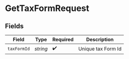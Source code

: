 # GetTaxFormRequest


## Fields

| Field              | Type               | Required           | Description        |
| ------------------ | ------------------ | ------------------ | ------------------ |
| `taxFormId`        | *string*           | :heavy_check_mark: | Unique tax Form Id |